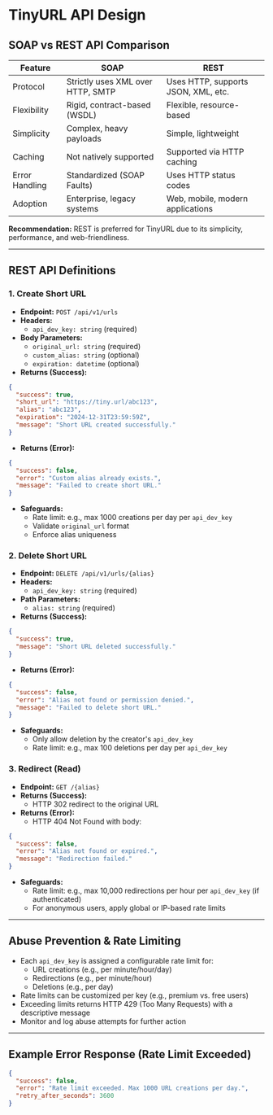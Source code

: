 # TinyURL API Design

## SOAP vs REST API Comparison

| Feature         | SOAP                                 | REST                                  |
|----------------|--------------------------------------|---------------------------------------|
| Protocol       | Strictly uses XML over HTTP, SMTP    | Uses HTTP, supports JSON, XML, etc.   |
| Flexibility    | Rigid, contract-based (WSDL)         | Flexible, resource-based              |
| Simplicity     | Complex, heavy payloads              | Simple, lightweight                   |
| Caching        | Not natively supported               | Supported via HTTP caching            |
| Error Handling | Standardized (SOAP Faults)           | Uses HTTP status codes                |
| Adoption       | Enterprise, legacy systems           | Web, mobile, modern applications      |

**Recommendation:** REST is preferred for TinyURL due to its simplicity, performance, and web-friendliness.

---

## REST API Definitions

### 1. Create Short URL
- **Endpoint:** `POST /api/v1/urls`
- **Headers:**
  - `api_dev_key: string` (required)
- **Body Parameters:**
  - `original_url: string` (required)
  - `custom_alias: string` (optional)
  - `expiration: datetime` (optional)
- **Returns (Success):**
```json
{
  "success": true,
  "short_url": "https://tiny.url/abc123",
  "alias": "abc123",
  "expiration": "2024-12-31T23:59:59Z",
  "message": "Short URL created successfully."
}
```
- **Returns (Error):**
```json
{
  "success": false,
  "error": "Custom alias already exists.",
  "message": "Failed to create short URL."
}
```
- **Safeguards:**
  - Rate limit: e.g., max 1000 creations per day per `api_dev_key`
  - Validate `original_url` format
  - Enforce alias uniqueness

### 2. Delete Short URL
- **Endpoint:** `DELETE /api/v1/urls/{alias}`
- **Headers:**
  - `api_dev_key: string` (required)
- **Path Parameters:**
  - `alias: string` (required)
- **Returns (Success):**
```json
{
  "success": true,
  "message": "Short URL deleted successfully."
}
```
- **Returns (Error):**
```json
{
  "success": false,
  "error": "Alias not found or permission denied.",
  "message": "Failed to delete short URL."
}
```
- **Safeguards:**
  - Only allow deletion by the creator's `api_dev_key`
  - Rate limit: e.g., max 100 deletions per day per `api_dev_key`

### 3. Redirect (Read)
- **Endpoint:** `GET /{alias}`
- **Returns (Success):**
  - HTTP 302 redirect to the original URL
- **Returns (Error):**
  - HTTP 404 Not Found with body:
```json
{
  "success": false,
  "error": "Alias not found or expired.",
  "message": "Redirection failed."
}
```
- **Safeguards:**
  - Rate limit: e.g., max 10,000 redirections per hour per `api_dev_key` (if authenticated)
  - For anonymous users, apply global or IP-based rate limits

---

## Abuse Prevention & Rate Limiting
- Each `api_dev_key` is assigned a configurable rate limit for:
  - URL creations (e.g., per minute/hour/day)
  - Redirections (e.g., per minute/hour)
  - Deletions (e.g., per day)
- Rate limits can be customized per key (e.g., premium vs. free users)
- Exceeding limits returns HTTP 429 (Too Many Requests) with a descriptive message
- Monitor and log abuse attempts for further action

---

## Example Error Response (Rate Limit Exceeded)
```json
{
  "success": false,
  "error": "Rate limit exceeded. Max 1000 URL creations per day.",
  "retry_after_seconds": 3600
}
``` 